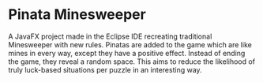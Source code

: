 # Pinata Minesweeper
A JavaFX project made in the Eclipse IDE recreating traditional Minesweeper with new rules.
Pinatas are added to the game which are like mines in every way, except they have a positive effect. Instead of ending the game, they reveal a random space. This aims to reduce the likelihood of truly luck-based situations per puzzle in an interesting way.
